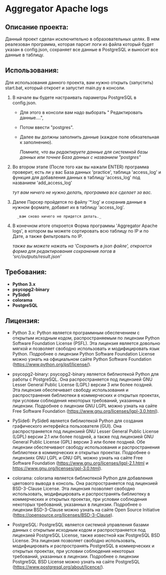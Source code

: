 # Aggregator Apache logs

## Описание проекта: 

Данный проект сделан исключительно в образовательных целях. 
В нем реалезован программа, которая парсит логи из файла который будет указан в config.json, сохраняет все данные в PostgreSQL 
и выносит все данные в таблицу.

## Использования:

Для использования данного проекта, вам нужно открыть (запустить) start.bat,
который откроет и запустит main.py в консоли. 


1. В начале вы будете настраивать параметры PostgreSQL в config.json.

   * Для этого в консоли вам надо выборать " Редактировать данные....",
   * Потом ввести "postgres".
   * Далее вы должны заполнить данные (каждое поле обязательная к заполнению).


       _Помните, что вы редактируете данные для системной базы данных или точнее База данных с названием "postgres"_



2. Во втором этапе (После того как вы нажали ENTER) 
программа проверит, есть ли у вас База данных 'practice', таблица 'access_log'
и функция для добавления данных в таблицу 'access_log' под названием 'add_access_log'


      _тут вам ничего не нужно делать, программа все сделает за вас._


3. Далее Парсер пройдется по файлу '*.log'
и сохранив данные в нужном формате, добавит их в таблицу 'access_log'.

         _вам сново ничего не придется делать._

4. В конечном итоге откроется Форма программы 'Aggregator Apache logs', 
в котором вы можете сортировать всю таблицу по IP и по Дате,
а также фильтровать по IP.


      _также вы можете нажать на 'Сохранить в json файле', откроется форма 
      для редактирования сохранения логов в 'src/outputs/result.json'_ 



## Требования:

* **Python 3.x**
* **psycopg2-binary**
* **PySide6**
* **colorama**
* **PostgreSQL**


## Лицензия:

* Python 3.x: Python является программным обеспечением с открытым исходным кодом, распространяемым по лицензии Python Software Foundation License (PSFL). Эта лицензия является довольно мягкой и позволяет свободно использовать и модифицировать язык Python. Подробнее о лицензии Python Software Foundation License можно узнать на официальном сайте Python Software Foundation (https://www.python.org/psf/license/).


* psycopg2-binary: psycopg2-binary является библиотекой Python для работы с PostgreSQL. Она распространяется под лицензией GNU Lesser General Public License (LGPL) версии 3 или более поздней. Эта лицензия обеспечивает свободу использования и распространения библиотеки в коммерческих и открытых проектах, при условии соблюдения некоторых требований, указанных в лицензии. Подробнее о лицензии GNU LGPL можно узнать на сайте Free Software Foundation (https://www.gnu.org/licenses/lgpl-3.0.html).


* PySide6: PySide6 является библиотекой Python для создания графического интерфейса пользователя (GUI). Она распространяется под лицензией GNU Lesser General Public License (LGPL) версии 2.1 или более поздней, а также под лицензией GNU General Public License (GPL) версии 3 или более поздней. Обе лицензии обеспечивают свободу использования и распространения библиотеки в коммерческих и открытых проектах. Подробнее о лицензиях GNU LGPL и GNU GPL можно узнать на сайте Free Software Foundation (https://www.gnu.org/licenses/lgpl-2.1.html и https://www.gnu.org/licenses/gpl-3.0.html).


* colorama: colorama является библиотекой Python для добавления цветового вывода в консоль. Она распространяется под лицензией BSD-3-Clause License. Эта лицензия позволяет свободно использовать, модифицировать и распространять библиотеку в коммерческих и открытых проектах, при условии соблюдения некоторых требований, указанных в лицензии. Подробнее о лицензии BSD-3-Clause можно узнать на сайте Open Source Initiative (https://opensource.org/licenses/BSD-3-Clause).


* PostgreSQL: PostgreSQL является системой управления базами данных с открытым исходным кодом и распространяется под лицензией PostgreSQL License, также известной как PostgreSQL BSD License. Эта лицензия позволяет свободно использовать, модифицировать и распространять PostgreSQL в коммерческих и открытых проектах, при условии соблюдения некоторых требований, указанных в лицензии. Подробнее о лицензии PostgreSQL BSD License можно узнать на сайте PostgreSQL (https://www.postgresql.org/about/licence/).



